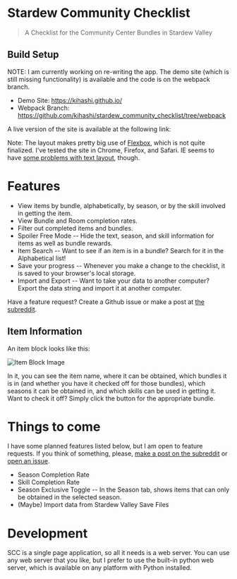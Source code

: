 # Stardew Community Checklist

> A Checklist for the Community Center Bundles in Stardew Valley

## Build Setup

NOTE: I am currently working on re-writing the app. The demo site (which is still missing functionality) is available and the code is on the webpack branch.

* Demo Site: https://kihashi.github.io/
* Webpack Branch: https://github.com/kihashi/stardew_community_checklist/tree/webpack

A live version of the site is available at the following link:

Note: The layout makes pretty big use of [Flexbox](https://www.w3.org/TR/css-flexbox-1/), which is not quite finalized.
I've tested the site in Chrome, Firefox, and Safari. IE seems to have
[some problems with text layout](http://i.imgur.com/smeMuAi.png), though.

# Features

* View items by bundle, alphabetically, by season, or by the skill involved in getting the item.
* View Bundle and Room completion rates.
* Filter out completed items and bundles.
* Spoiler Free Mode -- Hide the text, season, and skill information for items as well as bundle rewards.
* Item Search -- Want to see if an item is in a bundle? Search for it in the Alphabetical list!
* Save your progress -- Whenever you make a change to the checklist, it is saved to your browser's local storage.
* Import and Export -- Want to take your data to another computer? Export the data string and import it at another
  computer.
  
Have a feature request? Create a Github issue or make a post at [the subreddit][1].

[1]: https://www.reddit.com/r/stardewchecklist/

## Item Information

An item block looks like this:

![Item Block Image](http://i.imgur.com/VbsR6Su.png)

In it, you can see the item name, where it can be obtained, which bundles it is in (and whether you have it checked off
for those bundles), which seasons it can be obtained in, and which skills can be used in getting it. Want to check it
off? Simply click the button for the appropriate bundle.

# Things to come

I have some planned features listed below, but I am open to feature requests.
If you think of something, please, [make a post on the subreddit](https://www.reddit.com/r/stardewchecklist/) or
[open an issue](https://github.com/kihashi/stardew_community_checklist/issues/new).

* Season Completion Rate
* Skill Completion Rate
* Season Exclusive Toggle -- In the Season tab, shows items that can only be obtained in the selected season.
* (Maybe) Import data from Stardew Valley Save Files

# Development

SCC is a single page application, so all it needs is a web server. You can use any web server that you like, but I
prefer to use the built-in python web server, which is available on any platform with Python installed.
